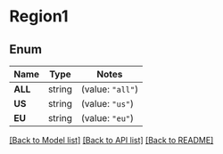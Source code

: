 # Region1

## Enum

Name | Type | Notes
------------ | ------------- | -------------
**ALL** | string | (value: `"all"`)
**US** | string | (value: `"us"`)
**EU** | string | (value: `"eu"`)


[[Back to Model list]](../README.md#documentation-for-models) [[Back to API list]](../README.md#documentation-for-api-endpoints) [[Back to README]](../README.md)


